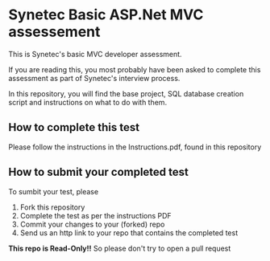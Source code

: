 # Synetec Basic ASP.Net MVC assessement

This is Synetec's basic MVC developer assessment.

If you are reading this, you most probably have been asked to complete this assessment as part of Synetec's interview process.

In this repository, you will find the base project, SQL database creation script and instructions on what to do with them. 

## How to complete this test

Please follow the instructions in the Instructions.pdf, found in this repository

## How to submit your completed test

To sumbit your test, please 
1. Fork this repository
2. Complete the test as per the instructions PDF 
3. Commit your changes to your (forked) repo 
4. Send us an http link to your repo that contains the completed test 

**This repo is Read-Only!!** So please don't try to open a pull request